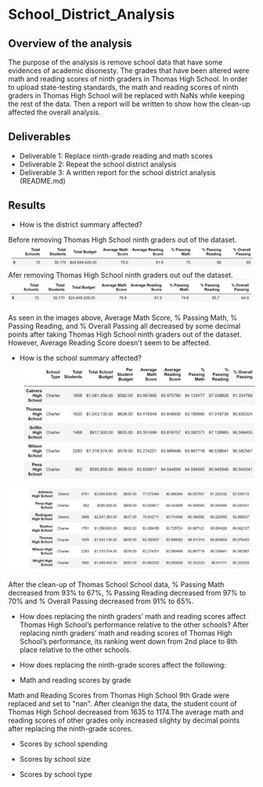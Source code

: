 # School_District_Analysis

## Overview of the analysis

The purpose of the analysis is remove school data that have some evidences of academic disonesty. The grades that have been altered were math and reading scores of ninth graders in Thomas High School. In order to upload state-testing standards, the math and reading scores of ninth graders in Thomas High School will be replaced with NaNs while keeping the rest of the data. Then a report will be written to show how the clean-up affected the overall analysis. 

## Deliverables

- Deliverable 1: Replace ninth-grade reading and math scores
- Deliverable 2: Repeat the school district analysis
- Deliverable 3: A written report for the school district analysis (README.md)

## Results

- How is the district summary affected?

Before removing Thomas High School ninth graders out of the dataset.
![Beforedistrictsummary](https://github.com/Monsaiaung/School_District_Analysis/blob/8e9e600a87b660b7beee188b607039f1f44b6ae6/Resources/BeforeDistrictSummary.png)
Afer removing Thomas High School ninth graders out ouf the dataset.
![Districtsummary](https://github.com/Monsaiaung/School_District_Analysis/blob/8e9e600a87b660b7beee188b607039f1f44b6ae6/Resources/DistrictSummary.png)

As seen in the images above, Average Math Score, % Passing Math, % Passing Reading, and % Overall Passing all decreased by some decimal points after taking Thomas High School ninth graders out of the dataset. However, Average Reading Score doesn't seem to be affected.



- How is the school summary affected?
![BeforeSchoolSummary](https://github.com/Monsaiaung/School_District_Analysis/blob/7987a794ca4bbb4a324e7872af8abe000f178289/Resources/AfterSchoolSummary.png)

![AfterSchoolSummary](https://github.com/Monsaiaung/School_District_Analysis/blob/7987a794ca4bbb4a324e7872af8abe000f178289/Resources/BeforeSchoolSummary.png)

After the clean-up of Thomas School School data, % Passing Math decreased from 93% to 67%, % Passing Reading decreased from 97% to 70% and % Overall Passing decreased from 91% to 65%.


- How does replacing the ninth graders’ math and reading scores affect Thomas High School’s performance relative to the other schools?
 After replacing ninth graders’ math and reading scores of Thomas High School’s performance, its ranking went down from 2nd place to 8th place relative to the other schools.
 
 
 
- How does replacing the ninth-grade scores affect the following:
- Math and reading scores by grade

Math and Reading Scores from Thomas High School 9th Grade were replaced and set to "nan". After cleanign the data, the student count of Thomas High School decreased from 1635 to 1174.The average math and reading scores of other grades only increased slighty by decimal points after replacing the ninth-grade scores.

- Scores by school spending



- Scores by school size

- Scores by school type

